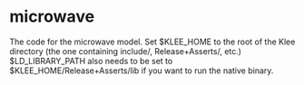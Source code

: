 microwave
=========

The code for the microwave model. Set $KLEE_HOME to the root of the Klee directory (the one containing include/, Release+Asserts/, etc.) $LD_LIBRARY_PATH also needs to be set to $KLEE_HOME/Release+Asserts/lib if you want to run the native binary.
